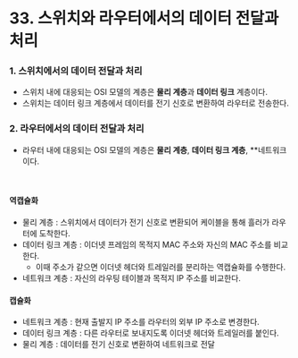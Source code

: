 # 33. 스위치와 라우터에서의 데이터 전달과 처리

### 1. 스위치에서의 데이터 전달과 처리
- 스위치 내에 대응되는 OSI 모델의 계층은 **물리 계층**과 **데이터 링크** 계층이다.
- 스위치는 데이터 링크 계층에서 데이터를 전기 신호로 변환하여 라우터로 전송한다.

### 2. 라우터에서의 데이터 전달과 처리
- 라우터 내에 대응되는 OSI 모델의 계층은 **물리 계층**, **데이터 링크 계층**, **네트워크이다.
</br>

#### 역캡슐화
- 물리 계층 : 스위치에서 데이터가 전기 신호로 변환되어 케이블을 통해 흘러가 라우터에 도착한다.
- 데이터 링크 계층 : 이더넷 프레임의 목적지 MAC 주소와 자신의 MAC 주소를 비교한다.
  - 이때 주소가 같으면 이더넷 헤더와 트레일러를 분리하는 역캡슐화를 수행한다.
- 네트워크 계층 : 자신의 라우팅 테이블과 목적지 IP 주소를 비교한다.

#### 캡슐화
- 네트워크 계층 : 현재 출발지 IP 주소를 라우터의 외부 IP 주소로 변경한다.
- 데이터 링크 계층 : 다른 라우터로 보내지도록 이더넷 헤더와 트레일러를 붙인다.
- 물리 계층 : 데이터를 전기 신호로 변환하여 네트워크로 전달
